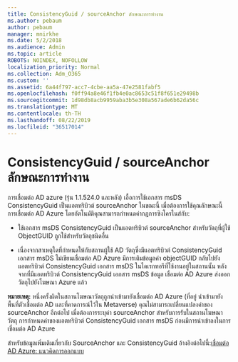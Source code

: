 ```yaml
---
title: ConsistencyGuid / sourceAnchor ลักษณะการทำงาน
ms.author: pebaum
author: pebaum
manager: mnirkhe
ms.date: 5/2/2018
ms.audience: Admin
ms.topic: article
ROBOTS: NOINDEX, NOFOLLOW
localization_priority: Normal
ms.collection: Adm_O365
ms.custom: ''
ms.assetid: 6a44f797-acc7-4cbe-aa5a-47e2581fabf5
ms.openlocfilehash: f0ff94a8e46f1fb4e0ac8653c51f8f651e29498b
ms.sourcegitcommit: 1d98db8acb9959aba3b5e308a567ade6b62da56c
ms.translationtype: MT
ms.contentlocale: th-TH
ms.lasthandoff: 08/22/2019
ms.locfileid: "36517014"
---
```

# <a name="consistencyguid--sourceanchor-behavior"></a>ConsistencyGuid / sourceAnchor ลักษณะการทำงาน

การเชื่อมต่อ AD azure (รุ่น 1.1.524.0 และหลัง) เอื้อการใช้เอกสาร msDS ConsistencyGuid เป็นแอตทริบิวต์ sourceAnchor ในขณะนี้ เมื่อต้องการใช้คุณลักษณะนี้ การเชื่อมต่อ AD Azure โดยอัตโนมัติคุณสามารถกำหนดค่ากฎการซิงโครไนส์กับ:
  
- ใช้เอกสาร msDS ConsistencyGuid เป็นแอตทริบิวต์ sourceAnchor สำหรับวัตถุที่ผู้ใช้ ObjectGUID ถูกใช้สำหรับวัตถุชนิดอื่น
    
- เนื่องจากสาเหตุใดที่กำหนดให้กับสถานผู้ใช้ AD วัตถุซึ่งมีแอตทริบิวต์ ConsistencyGuid เอกสาร msDS ไม่เขียนเชื่อมต่อ AD Azure มีการเติมข้อมูลค่า objectGUID กลับไปยังแอตทริบิวต์ ConsistencyGuid เอกสาร msDS ในไดเรกทอรีที่ใช้งานอยู่ในสถานนั้น หลังจากที่มีแอตทริบิวต์ ConsistencyGuid เอกสาร msDS ข้อมูล เชื่อมต่อ AD Azure ส่งออกวัตถุไปยังโฆษณา Azure แล้ว
    
 **หมายเหตุ:** หนึ่งครั้งผิดในสถานโฆษณาวัตถุถูกนำเข้ามายังเชื่อมต่อ AD Azure (ที่อยู่ นำเข้ามายังพื้นที่ตัวเชื่อมต่อ AD และที่คาดการณ์ไว้ใน Metaverse) คุณไม่สามารถเปลี่ยนแปลงค่าของ sourceAnchor อีกต่อไป เมื่อต้องการระบุค่า sourceAnchor สำหรับการรับในสถานโฆษณาวัตถุ การกำหนดค่าของแอตทริบิวต์ ConsistencyGuid เอกสาร msDS ก่อนมีการนำเข้าลงในการเชื่อมต่อ AD Azure 
  
สำหรับข้อมูลเพิ่มเติมเกี่ยวกับ SourceAnchor และ ConsistencyGuid อ้างอิงต่อไปนี้:[เชื่อมต่อ AD Azure: แนวคิดการออกแบบ](https://docs.microsoft.com/azure/active-directory/connect/active-directory-aadconnect-design-concepts)
  

